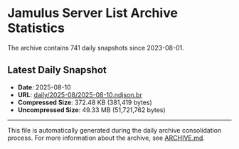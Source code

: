 # Jamulus Server List Archive Statistics

The archive contains 741 daily snapshots since 2023-08-01.

## Latest Daily Snapshot

- **Date**: 2025-08-10
- **URL**: [daily/2025-08/2025-08-10.ndjson.br](https://jamulus-archive.ap-south-1.linodeobjects.com/main/daily/2025-08/2025-08-10.ndjson.br)
- **Compressed Size**: 372.48 KB (381,419 bytes)
- **Uncompressed Size**: 49.33 MB (51,721,762 bytes)

---

This file is automatically generated during the daily archive consolidation process.
For more information about the archive, see [ARCHIVE.md](ARCHIVE.md).

